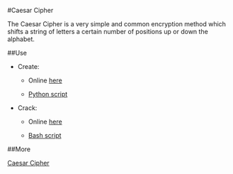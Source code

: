 #Caesar Cipher

The Caesar Cipher is a very simple and common encryption method which shifts a string of letters a certain number of positions up or down the alphabet.

##Use

* Create:

    * Online [here](http://tools.zenverse.net/caesar-cipher/)

    * [Python script](http://www.stealthcopter.com/blog/2009/12/python-cryptography-caesar-shift-encryption-shift-cipher/)

* Crack:

    * Online [here](http://tools.zenverse.net/caesar-cipher/)

    * [Bash script](http://www.linux-support.com/cms/chris-lamb-decrypting-the-caesar-cipher-using-shell/)

##More

[Caesar Cipher](https://en.wikipedia.org/wiki/Caesar_cipher)
